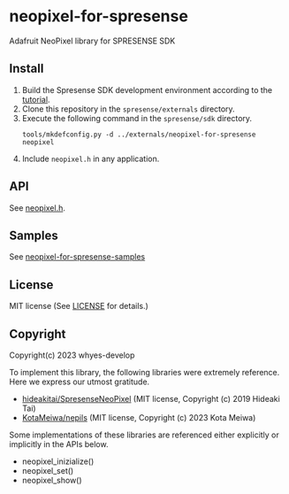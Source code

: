 # neopixel-for-spresense
Adafruit NeoPixel library for SPRESENSE SDK

## Install
1. Build the Spresense SDK development environment according to the [tutorial](https://developer.sony.com/develop/spresense/docs/sdk_set_up_ja.html).
2. Clone this repository in the `spresense/externals` directory.
3. Execute the following command in the `spresense/sdk` directory.
   ```
   tools/mkdefconfig.py -d ../externals/neopixel-for-spresense neopixel
   ```
4. Include `neopixel.h` in any application.
## API
See [neopixel.h](/neopixel_extlib/neopixel.h).

## Samples
See [neopixel-for-spresense-samples](https://github.com/whyes-develop/neopixel-for-spresense-samples)

## License
MIT license (See [LICENSE](/LICENSE) for details.)

## Copyright
Copyright(c) 2023 whyes-develop

To implement this library, the following libraries were extremely reference.
Here we express our utmost gratitude.
- [hideakitai/SpresenseNeoPixel](https://github.com/hideakitai/SpresenseNeoPixel) (MIT license, Copyright (c) 2019 Hideaki Tai)
- [KotaMeiwa/nepils](https://github.com/KotaMeiwa/nepils) (MIT license, Copyright (c) 2023 Kota Meiwa)

Some implementations of these libraries are referenced either explicitly or implicitly in the APIs below.
- neopixel_inizialize()
- neopixel_set()
- neopixel_show()
